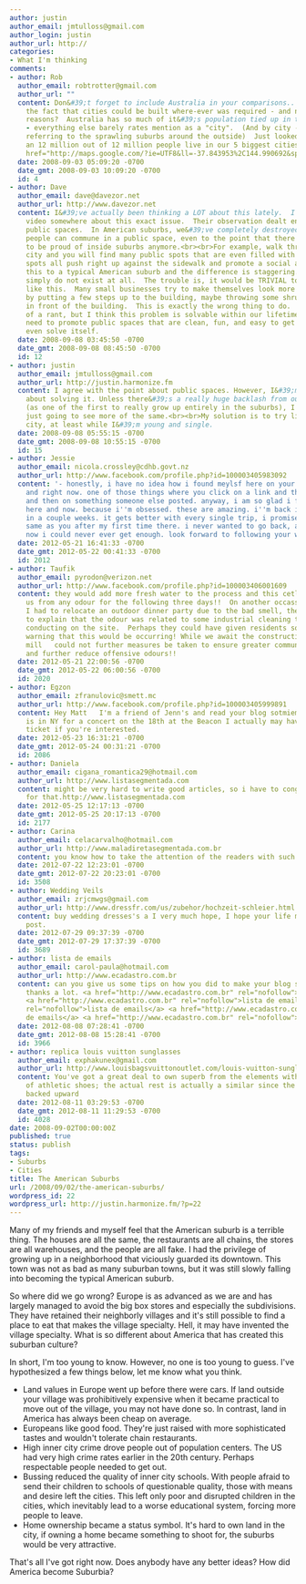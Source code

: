 ```yaml
---
author: justin
author_email: jmtulloss@gmail.com
author_login: justin
author_url: http://
categories:
- What I'm thinking
comments:
- author: Rob
  author_email: robtrotter@gmail.com
  author_url: ""
  content: Don&#39;t forget to include Australia in your comparisons..   <br>Possibly
    the fact that cities could be built where-ever was required - and not for historical
    reasons?  Australia has so much of it&#39;s population tied up in the state capitals
    - everything else barely rates mention as a "city".  (And by city - I&#39;m mainly
    referring to the sprawling suburbs around the outside)  Just looked up wikipedia
    an 12 million out of 12 million people live in our 5 biggest cities!<br><br><br><a
    href="http://maps.google.com/?ie=UTF8&ll=-37.843953%2C144.990692&spn=0.366009%2C0.700378&t=k&z=11">http://maps.google.com/?ie=UTF8&ll=-37.843953,1...</a>
  date: 2008-09-03 05:09:20 -0700
  date_gmt: 2008-09-03 10:09:20 -0700
  id: 4
- author: Dave
  author_email: dave@davezor.net
  author_url: http://www.davezor.net
  content: I&#39;ve actually been thinking a LOT about this lately.  I watched a TED
    video somewhere about this exact issue.  Their observation dealt entirely with
    public spaces.  In American suburbs, we&#39;ve completely destroyed the idea that
    people can commune in a public space, even to the point that there isn&#39;t anyplace
    to be proud of inside suburbs anymore.<br><br>For example, walk through a European
    city and you will find many public spots that are even filled with shopping spots.  These
    spots all push right up against the sidewalk and promote a social atmosphere.  Contrast
    this to a typical American suburb and the difference is staggering.  These spots
    simply do not exist at all.  The trouble is, it would be TRIVIAL to have places
    like this.  Many small businesses try to make themselves look more professional
    by putting a few steps up to the building, maybe throwing some shrubs or plants
    in front of the building.  This is exactly the wrong thing to do.  <br><br>A bit
    of a rant, but I think this problem is solvable within our lifetimes.  We just
    need to promote public spaces that are clean, fun, and easy to get to.  It might
    even solve itself.
  date: 2008-09-08 03:45:50 -0700
  date_gmt: 2008-09-08 08:45:50 -0700
  id: 12
- author: justin
  author_email: jmtulloss@gmail.com
  author_url: http://justin.harmonize.fm
  content: I agree with the point about public spaces. However, I&#39;m not so optimistic
    about solving it. Unless there&#39;s a really huge backlash from our generation
    (as one of the first to really grow up entirely in the suburbs), I think we&#39;re
    just going to see more of the same.<br><br>My solution is to try living in the
    city, at least while I&#39;m young and single.
  date: 2008-09-08 05:55:15 -0700
  date_gmt: 2008-09-08 10:55:15 -0700
  id: 15
- author: Jessie
  author_email: nicola.crossley@cdhb.govt.nz
  author_url: http://www.facebook.com/profile.php?id=100003405983092
  content: '- honestly, i have no idea how i found meylsf here on your blog today
    and right now. one of those things where you click on a link and then on another
    and then on something someone else posted. anyway, i am so glad i found meylsf
    here and now. because i''m obsessed. these are amazing. i''m back in nyc again
    in a couple weeks. it gets better with every single trip, i promise. i felt the
    same as you after my first time there. i never wanted to go back, actually. but
    now i could never ever get enough. look forward to following your work.'
  date: 2012-05-21 16:41:33 -0700
  date_gmt: 2012-05-22 00:41:33 -0700
  id: 2012
- author: Taufik
  author_email: pyrodon@verizon.net
  author_url: http://www.facebook.com/profile.php?id=100003406001609
  content: they would add more fresh water to the process and this cetlainry freed
    us from any odour for the following three days!!  On another occassion, after
    I had to relocate an outdoor dinner party due to the bad smell, they were able
    to explain that the odour was related to some industrial cleaning they had been
    conducting on the site.  Perhaps they could have given residents some advance
    warning that this would be occurring! While we await the construction of the new
    mill   could not further measures be taken to ensure greater community consultation
    and further reduce offensive odours!!
  date: 2012-05-21 22:00:56 -0700
  date_gmt: 2012-05-22 06:00:56 -0700
  id: 2020
- author: Egzon
  author_email: zfranulovic@smett.mc
  author_url: http://www.facebook.com/profile.php?id=100003405999891
  content: Hey Matt   I'm a friend of Jenn's and read your blog sotmiemes.  Ani DiFranco
    is in NY for a concert on the 18th at the Beacon I actually may have an extra
    ticket if you're interested.
  date: 2012-05-23 16:31:21 -0700
  date_gmt: 2012-05-24 00:31:21 -0700
  id: 2086
- author: Daniela
  author_email: cigana_romantica29@hotmail.com
  author_url: http://www.listasegmentada.com
  content: might be very hard to write good articles, so i have to congratulate you
    for that.http://www.listasegmentada.com
  date: 2012-05-25 12:17:13 -0700
  date_gmt: 2012-05-25 20:17:13 -0700
  id: 2177
- author: Carina
  author_email: celacarvalho@hotmail.com
  author_url: http://www.maladiretasegmentada.com.br
  content: you know how to take the attention of the readers with such good ideas.http://www.maladiretasegmentada.com.br
  date: 2012-07-22 12:23:01 -0700
  date_gmt: 2012-07-22 20:23:01 -0700
  id: 3508
- author: Wedding Veils
  author_email: zrjcmwgs@gmail.com
  author_url: http://www.dressfr.com/us/zubehor/hochzeit-schleier.html
  content: buy wedding dresses's a I very much hope, I hope your life more wonderful
    post.
  date: 2012-07-29 09:37:39 -0700
  date_gmt: 2012-07-29 17:37:39 -0700
  id: 3689
- author: lista de emails
  author_email: carol-paula@hotmail.com
  author_url: http://www.ecadastro.com.br
  content: can you give us some tips on how you did to make your blog so popular?
    thanks a lot. <a href="http://www.ecadastro.com.br" rel="nofollow">lista de emails</a>
    <a href="http://www.ecadastro.com.br" rel="nofollow">lista de emails</a> <a href="http://www.ecadastro.com.br"
    rel="nofollow">lista de emails</a> <a href="http://www.ecadastro.com.br" rel="nofollow">lista
    de emails</a> <a href="http://www.ecadastro.com.br" rel="nofollow">lista de emails</a>
  date: 2012-08-08 07:28:41 -0700
  date_gmt: 2012-08-08 15:28:41 -0700
  id: 3966
- author: replica louis vuitton sunglasses
  author_email: exphakunex@gmail.com
  author_url: http://www.louisbagsvuittonoutlet.com/louis-vuitton-sunglasses-c-2.html
  content: You've got a great deal to own superb from the elements within these types
    of athletic shoes; the actual rest is actually a similar since the aged types
    backed upward
  date: 2012-08-11 03:29:53 -0700
  date_gmt: 2012-08-11 11:29:53 -0700
  id: 4028
date: 2008-09-02T00:00:00Z
published: true
status: publish
tags:
- Suburbs
- Cities
title: The American Suburbs
url: /2008/09/02/the-american-suburbs/
wordpress_id: 22
wordpress_url: http://justin.harmonize.fm/?p=22
---
```


Many of my friends and myself feel that the American suburb is a terrible thing. The houses are all the same, the restaurants are all chains, the stores are all warehouses, and the people are all fake. I had the privilege of growing up in a neighborhood that viciously guarded its downtown. This town was not as bad as many suburban towns, but it was still slowly falling into becoming the typical American suburb.

So where did we go wrong? Europe is as advanced as we are and has largely managed to avoid the big box stores and especially the subdivisions. They have retained their neighborly villages and it's still possible to find a place to eat that makes the village specialty. Hell, it may have invented the village specialty. What is so different about America that has created this suburban culture?

In short, I'm too young to know. However, no one is too young to guess. I've hypothesized a few things below, let me know what you think.
<ul>
	<li>Land values in Europe went up before there were cars. If land outside your village was prohibitively expensive when it became practical to move out of the village, you may not have done so. In contrast, land in America has always been cheap on average.</li>
	<li>Europeans like good food. They're just raised with more sophisticated tastes and wouldn't tolerate chain restaurants.</li>
	<li>High inner city crime drove people out of population centers. The US had very high crime rates earlier in the 20th century. Perhaps respectable people needed to get out.</li>
	<li>Bussing reduced the quality of inner city schools. With people afraid to send their children to schools of questionable quality, those with means and desire left the cities. This left only poor and disrupted children in the cities, which inevitably lead to a worse educational system, forcing more people to leave.</li>
	<li>Home ownership became a status symbol. It's hard to own land in the city, if owning a home became something to shoot for, the suburbs would be very attractive.</li>
</ul>
That's all I've got right now. Does anybody have any better ideas? How did America become Suburbia?
